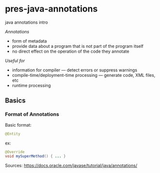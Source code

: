 # pres-java-annotations
java annotations intro

*Annotations*
- form of metadata
- provide data about a program that is not part of the program itself
- no direct effect on the operation of the code they annotate

*Useful for*
- information for compiler — detect errors or suppress warnings
- compile-time/deployment-time processing — generate code, XML files, etc
- runtime processing

## Basics

### Format of Annotations
Basic format:
```java
@Entity
```

ex:
```java
@Override
void mySuperMethod() { ... }
```


Sources:
https://docs.oracle.com/javase/tutorial/java/annotations/
